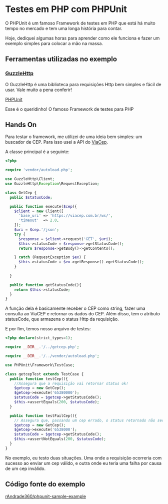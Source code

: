 # Testes em PHP com PHPUnit

O PHPUnit é um famoso Framework de testes em PHP que está há muito tempo no mercado e tem uma longa história para contar.

Hoje, dediquei algumas horas para aprender como ele funciona e fazer um exemplo simples para colocar a mão na massa.

## Ferramentas utilizadas no exemplo

### [GuzzleHttp](https://docs.guzzlephp.org/en/stable/index.html)

O GuzzleHttp é uma biblioteca para requisições Http bem simples e fácil de usar. Vale muito a pena conferir!

[PHPUnit](https://phpunit.de/)

Esse é o queridinho! O famoso Framework de testes para PHP

## Hands On

Para testar o framework, me utilizei de uma ideia bem simples: um buscador de CEP. Para isso usei a API do [ViaCep](https://viacep.com.br/).

A classe principal é a seguinte:

```php
<?php

require 'vendor/autoload.php';

use GuzzleHttp\Client;
use GuzzleHttp\Exception\RequestException;

class GetCep {
  public $statusCode;

  public function execute($cep){
    $client = new Client([
      'base_uri' => 'https://viacep.com.br/ws/',
      'timeout'  => 2.0,
    ]);
    $uri = $cep.'/json';
    try {
      $response = $client->request('GET', $uri);
      $this->statusCode = $response->getStatusCode();
      return $response->getBody()->getContents();

    } catch (RequestException $ex) {
      $this->statusCode = $ex->getResponse()->getStatusCode();
    }
    
  }

  public function getStatusCode(){
    return $this->statusCode;
  }
}
```

A função dela é basicamente receber o CEP como string, fazer uma consulta ao ViaCEP e retornar os dados do CEP. Além disso, tem o atributo statusCode, que armazena o status Http da requisição.

E por fim, temos nosso arquivo de testes:

```php
<?php declare(strict_types=1);

require __DIR__.'/../getcep.php';

require __DIR__.'/../vendor/autoload.php';

use PHPUnit\Framework\TestCase;

class getcepTest extends TestCase {
  public function testCep(){
    //Assegura que a requisição vai retornar status ok!
    $getcep = new GetCep();
    $getcep->execute('65380000');
    $statusCode = $getcep->getStatusCode();
    $this->assertEquals(200, $statusCode);
  }

  public function testFailCep(){
    // Assegura que, passando um cep errado, o status retornado não será 200
    $getcep = new GetCep();
    $getcep->execute('6538000');
    $statusCode = $getcep->getStatusCode();
    $this->assertNotEquals(200, $statusCode);
  }
}
```

No exemplo, eu testo duas situações. Uma onde a requisição ocorreria com sucesso ao enviar um cep válido, e outra onde eu teria uma falha por causa de um cep inválido.

## Código fonte do exemplo

[rAndrade360/phpunit-sample-example](https://github.com/rAndrade360/phpunit-sample-example)
